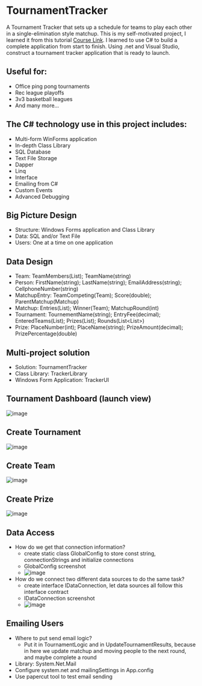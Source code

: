 # TournamentTracker
A Tournament Tracker that sets up a schedule for teams to play each other in a single-elimination style matchup.
This is my self-motivated project, I learned it from this tutorial [Course Link](https://www.youtube.com/watch?v=wfWxdh-_k_4). 
I learned to use C# to build a complete application from start to finish.  Using .net and Visual Studio, construct a tournament tracker application that is ready to launch.

## Useful for:
- Office ping pong tournaments
- Rec league playoffs
- 3v3 basketball leagues
- And many more…

## The C# technology use in this project includes:
- Multi-form WinForms application
- In-depth Class Library
- SQL Database
- Text File Storage
- Dapper
- Linq
- Interface
- Emailing from C#
- Custom Events
- Advanced Debugging

## Big Picture Design
- Structure: Windows Forms application and Class Library
- Data: SQL and/or Text File
- Users: One at a time on one application

## Data Design
- Team: TeamMembers(List<Persion>); TeamName(string)
- Person: FirstName(string); LastName(string); EmailAddress(string); CellphoneNumber(string)
- MatchupEntry: TeamCompeting(Team); Score(double); ParentMatchup(Matchup)
- Matchup: Entries(List<MatchupEntry>); Winner(Team); MatchupRound(int)
- Tournament: TournementName(string); EntryFee(decimal); EnteredTeams(List<Team>); Prizes(List<Prize>); Rounds(List<List<Matchup>>)
- Prize: PlaceNumber(int); PlaceName(string); PrizeAmount(decimal); PrizePercentage(double)

## Multi-project solution
- Solution: TournamentTracker
- Class Library: TrackerLibrary
- Windows Form Application: TrackerUI

## Tournament Dashboard (launch view)
![image](https://user-images.githubusercontent.com/29477330/110214221-78922e80-7e58-11eb-82a0-56e709f15900.png)
## Create Tournament
![image](https://user-images.githubusercontent.com/29477330/110214276-b42cf880-7e58-11eb-8e90-1531693dbac7.png)
## Create Team
![image](https://user-images.githubusercontent.com/29477330/110214489-a0ce5d00-7e59-11eb-8aa3-580becd73e47.png)
## Create Prize
![image](https://user-images.githubusercontent.com/29477330/110214591-24884980-7e5a-11eb-9c32-7e0c8a68f4d3.png)

## Data Access
- How do we get that connection information?
  - create static class GlobalConfig to store const string, connectionStrings and initialize connections
  - GlobalConfig screenshot
  - ![image](https://user-images.githubusercontent.com/29477330/110215442-b5f9ba80-7e5e-11eb-8b7b-77f970e882ad.png)
- How do we connect two different data sources to do the same task?
  - create interface IDataConnection, let data sources all follow this interface contract 
  - IDataConnection screenshot
  - ![image](https://user-images.githubusercontent.com/29477330/110215511-10931680-7e5f-11eb-9bea-1c95ff070c75.png)

## Emailing Users
- Where to put send email logic?
  - Put it in TournamentLogic and in UpdateTournamentResults, because in here we update matchup and moving people to the next round, and maybe complete a round
- Library: System.Net.Mail
- Configure system.net and mailingSettings in App.config
- Use papercut tool to test email sending
